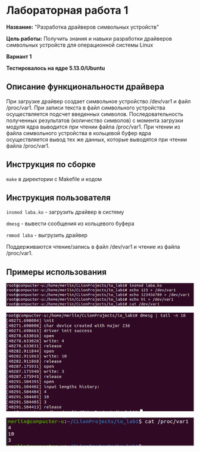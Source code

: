 # Лабораторная работа 1

**Название:** "Разработка драйверов символьных устройств"

**Цель работы:** Получить знания и навыки разработки драйверов 
символьных устройств для операционной системы Linux

**Вариант 1**

**Тестировалось на ядре 5.13.0/Ubuntu**

## Описание функциональности драйвера

При загрузке драйвер создает символьное устройство /dev/var1 и файл
/proc/var1. При записи текста в файл символьного устройства осуществляется 
подсчет введенных символов. Последовательность полученных результатов 
(количество символов) с момента загрузки модуля ядра выводится при чтении 
файла /proc/var1.
При чтении из файла символьного устройства в кольцевой буфер ядра 
осуществляется вывод тех же данных, которые выводятся при чтении файла /proc/var1.

## Инструкция по сборке

`make` в директории с Makefile и кодом

## Инструкция пользователя

`insmod laba.ko` - загрузить драйвер в систему

`dmesg` - вывести сообщения из кольцевого буфера

`rmmod laba` - выгрузить драйвер

Поддерживаются чтение/запись в файл /dev/var1 и чтение из файла /proc/var1. 

## Примеры использования

![img.png](imgs/img.png)

![img_1.png](imgs/img_1.png)

![img_2.png](imgs/img_2.png)
